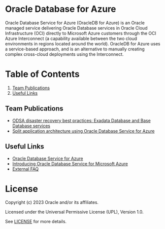 # Oracle Database for Azure
 
Oracle Database Service for Azure (OracleDB for Azure) is an Oracle managed service delivering Oracle Database services in Oracle Cloud Infrastructure (OCI) directly to Microsoft Azure customers through the OCI Azure Interconnect (a capability available between the two cloud environments in regions located around the world). OracleDB for Azure uses a service-based approach, and is an alternative to manually creating complex cross-cloud deployments using the Interconnect.
 
# Table of Contents
 
1. [Team Publications](#team-publications)
2. [Useful Links](#useful-uinks)
 
## Team Publications
 
 - [ODSA disaster recovery best practices: Exadata Database and Base Database services](https://blogs.oracle.com/cloud-infrastructure/post/odsa-dr-best-practices-exadata-base)
 - [Split application architecture using Oracle Database Service for Azure](https://blogs.oracle.com/cloud-infrastructure/post/split-application-architecture-using-odsa)
 
 
## Useful Links
 
- [Oracle Database Service for Azure](https://www.oracle.com/cloud/azure/oracle-database-for-azure/)
- [Introducing Oracle Database Service for Microsoft Azure](https://www.oracle.com/cloud/azure/oracle-database-for-azure/announcement/)
- [External FAQ](https://www.oracle.com/cloud/azure/oracle-database-for-azure/faq/)
 
# License
 
Copyright (c) 2023 Oracle and/or its affiliates.
 
Licensed under the Universal Permissive License (UPL), Version 1.0.
 
See [LICENSE](https://github.com/oracle-devrel/technology-engineering/blob/folder-structure/LICENSE) for more details.
